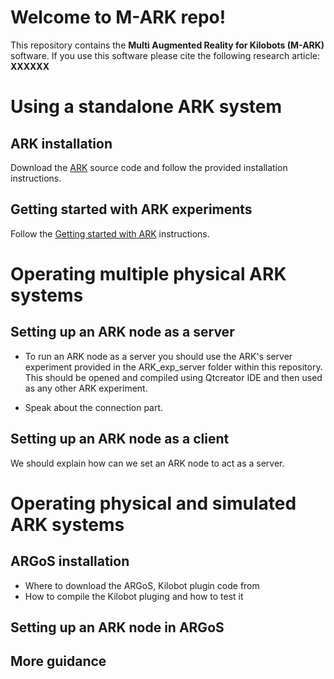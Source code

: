 # Welcome to M-ARK repo!

This repository contains the **Multi Augmented Reality for Kilobots (M-ARK)** software. If you use this software please cite the following research article:
**XXXXXX** 

# Using a standalone ARK system 
## ARK installation
Download the [ARK](https://github.com/DiODeProject/KilobotArena) source code and follow the provided installation instructions.

## Getting started with ARK experiments 
Follow the [Getting started with ARK](https://diode.group.shef.ac.uk/kilobots/index.php/Getting_started_on_ARK) instructions.

# Operating multiple physical ARK systems

## Setting up an ARK node as a server

- To run an ARK node as a server you should use the ARK's server experiment provided in the ARK_exp_server folder within this repository. This should be opened and compiled using Qtcreator IDE and then used as any other ARK experiment.

- Speak about the connection part.
  
## Setting up an ARK node as a client

We should explain how can we set an ARK node to act as a server.

# Operating physical and simulated ARK systems

## ARGoS installation
- Where to download the ARGoS, Kilobot plugin code from
- How to compile the Kilobot pluging and how to test it

## Setting up an ARK node in ARGoS

## More guidance
